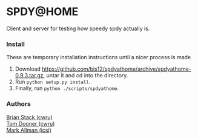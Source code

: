# SPDY@HOME

Client and server for testing how speedy spdy actually is.

### Install

These are temporary installation instructions until a nicer process is made

1. Download https://github.com/bis12/spdyathome/archive/spdyathome-0.9.3.tar.gz, untar it and cd into the directory.
2. Run `python setup.py install`.
4. Finally, run `python ./scripts/spdyathome`.

### Authors
[Brian Stack (cwru)](http://bis12.com/)  
[Tom Dooner (cwru)](http://tomdooner.com/)  
[Mark Allman (icsi)](http://www.icir.org/mallman/)  
